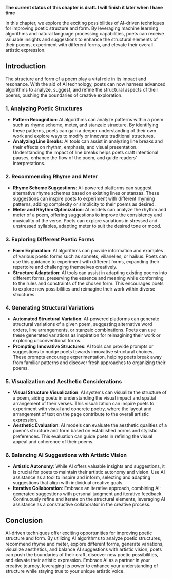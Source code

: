 **The current status of this chapter is draft. I will finish it later when I have time**

In this chapter, we explore the exciting possibilities of AI-driven techniques for improving poetic structure and form. By leveraging machine learning algorithms and natural language processing capabilities, poets can receive valuable insights and suggestions to enhance the structural elements of their poems, experiment with different forms, and elevate their overall artistic expression.

Introduction
------------

The structure and form of a poem play a vital role in its impact and resonance. With the aid of AI technology, poets can now harness advanced algorithms to analyze, suggest, and refine the structural aspects of their poems, pushing the boundaries of creative exploration.

### 1. Analyzing Poetic Structures

* **Pattern Recognition**: AI algorithms can analyze patterns within a poem such as rhyme scheme, meter, and stanzaic structure. By identifying these patterns, poets can gain a deeper understanding of their own work and explore ways to modify or innovate traditional structures.
* **Analyzing Line Breaks**: AI tools can assist in analyzing line breaks and their effects on rhythm, emphasis, and visual presentation. Understanding the impact of line breaks helps poets craft intentional pauses, enhance the flow of the poem, and guide readers' interpretations.

### 2. Recommending Rhyme and Meter

* **Rhyme Scheme Suggestions**: AI-powered platforms can suggest alternative rhyme schemes based on existing lines or stanzas. These suggestions can inspire poets to experiment with different rhyming patterns, adding complexity or simplicity to their poems as desired.
* **Meter and Rhythm Optimization**: AI models can analyze the rhythm and meter of a poem, offering suggestions to improve the consistency and musicality of the verse. Poets can explore variations in stressed and unstressed syllables, adapting meter to suit the desired tone or mood.

### 3. Exploring Different Poetic Forms

* **Form Exploration**: AI algorithms can provide information and examples of various poetic forms such as sonnets, villanelles, or haikus. Poets can use this guidance to experiment with different forms, expanding their repertoire and challenging themselves creatively.
* **Structure Adaptation**: AI tools can assist in adapting existing poems into different forms, preserving the essence and meaning while conforming to the rules and constraints of the chosen form. This encourages poets to explore new possibilities and reimagine their work within diverse structures.

### 4. Generating Structural Variations

* **Automated Structural Variation**: AI-powered platforms can generate structural variations of a given poem, suggesting alternative word orders, line arrangements, or stanzaic combinations. Poets can use these generated variations as inspiration for reimagining their work or exploring unconventional forms.
* **Prompting Innovative Structures**: AI tools can provide prompts or suggestions to nudge poets towards innovative structural choices. These prompts encourage experimentation, helping poets break away from familiar patterns and discover fresh approaches to organizing their poems.

### 5. Visualization and Aesthetic Considerations

* **Visual Structure Visualization**: AI systems can visualize the structure of a poem, aiding poets in understanding the visual impact and spatial arrangement of their verses. This visualization can inspire poets to experiment with visual and concrete poetry, where the layout and arrangement of text on the page contribute to the overall artistic expression.
* **Aesthetic Evaluation**: AI models can evaluate the aesthetic qualities of a poem's structure and form based on established norms and stylistic preferences. This evaluation can guide poets in refining the visual appeal and coherence of their poems.

### 6. Balancing AI Suggestions with Artistic Vision

* **Artistic Autonomy**: While AI offers valuable insights and suggestions, it is crucial for poets to maintain their artistic autonomy and vision. Use AI assistance as a tool to inspire and inform, selecting and adapting suggestions that align with individual creative goals.
* **Iterative Collaboration**: Embrace an iterative approach, combining AI-generated suggestions with personal judgment and iterative feedback. Continuously refine and iterate on the structural elements, leveraging AI assistance as a constructive collaborator in the creative process.

Conclusion
----------

AI-driven techniques offer exciting opportunities for improving poetic structure and form. By utilizing AI algorithms to analyze poetic structures, recommend rhyme and meter, explore different forms, generate variations, visualize aesthetics, and balance AI suggestions with artistic vision, poets can push the boundaries of their craft, discover new poetic possibilities, and elevate their artistic expression. Embrace AI as a partner in your creative journey, leveraging its power to enhance your understanding of structure while staying true to your unique artistic voice.
